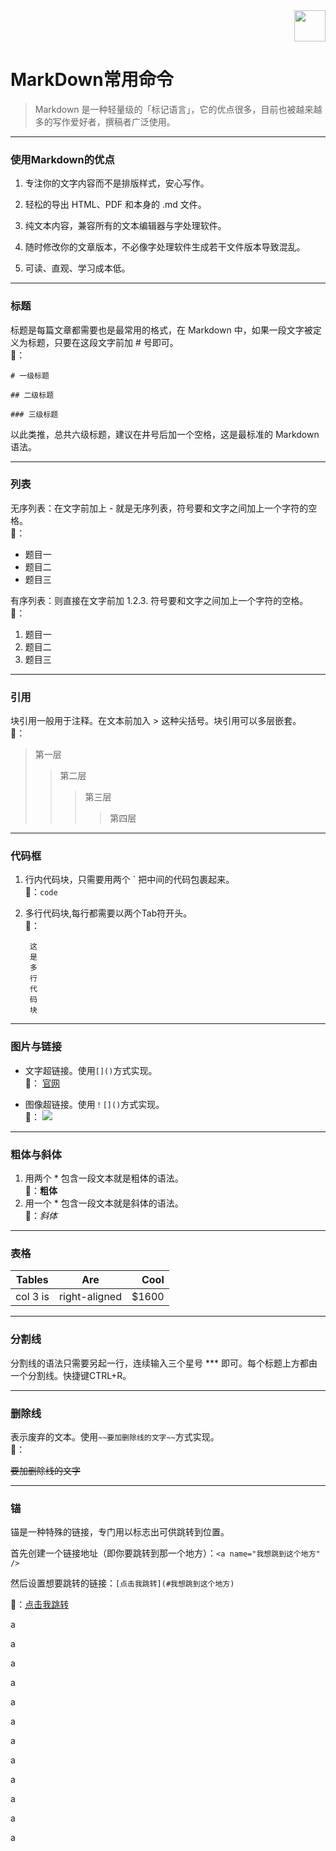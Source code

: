 <div align=right><img src="https://i.imgur.com/k2ve5d8.png" width="50" height="50" /></div>

MarkDown常用命令
==========

>Markdown 是一种轻量级的「标记语言」，它的优点很多，目前也被越来越多的写作爱好者，撰稿者广泛使用。

----------

### 使用Markdown的优点

1. 专注你的文字内容而不是排版样式，安心写作。

1. 轻松的导出 HTML、PDF 和本身的 .md 文件。

1. 纯文本内容，兼容所有的文本编辑器与字处理软件。

1. 随时修改你的文章版本，不必像字处理软件生成若干文件版本导致混乱。

1. 可读、直观、学习成本低。

----------

### 标题
标题是每篇文章都需要也是最常用的格式，在 Markdown 中，如果一段文字被定义为标题，只要在这段文字前加 # 号即可。<br/>:pear:：

`# 一级标题`

`## 二级标题`

`### 三级标题`

以此类推，总共六级标题，建议在井号后加一个空格，这是最标准的 Markdown 语法。

----------

### 列表
无序列表：在文字前加上 - 就是无序列表，符号要和文字之间加上一个字符的空格。<br/>:pear:：

- 题目一
- 题目二
- 题目三

有序列表：则直接在文字前加 1.2.3. 符号要和文字之间加上一个字符的空格。<br/>:pear:：

1. 题目一
2. 题目二
3. 题目三

----------

### 引用
块引用一般用于注释。在文本前加入 > 这种尖括号。块引用可以多层嵌套。<br/>:pear:：

>第一层
>>第二层
>>>第三层
>>>>第四层

----------

### 代码框

1. 行内代码块，只需要用两个 \` 把中间的代码包裹起来。<br/>:pear:：`code`

1. 多行代码块,每行都需要以两个Tab符开头。<br/>:pear:：
	
		这
		是
		多
		行
		代
		码
		块

----------

### 图片与链接
- 文字超链接。使用`[]()`方式实现。<br/>:pear:：
[官网](https://www.bankoffs.com.cn/ "抚顺银行")

- 图像超链接。使用`！[]()`方式实现。<br/>:pear:：
![](https://i.imgur.com/btNxKyD.png)

----------

### 粗体与斜体

1. 用两个 * 包含一段文本就是粗体的语法。<br/>:pear:：**粗体**
2. 用一个 * 包含一段文本就是斜体的语法。<br/>:pear:：*斜体*

----------

### 表格

| Tables        | Are           | Cool  |	
| ------------- |:-------------:| -----:|	
| col 3 is      | right-aligned | $1600 |

----------

### 分割线
分割线的语法只需要另起一行，连续输入三个星号 *** 即可。每个标题上方都由一个分割线。快捷键CTRL+R。

----------

### 删除线
表示废弃的文本。使用`~~要加删除线的文字~~`方式实现。<br/>:pear:：

~~要加删除线的文字~~

----------

### 锚
锚是一种特殊的链接，专门用以标志出可供跳转到位置。

首先创建一个链接地址（即你要跳转到那一个地方）：`<a name="我想跳到这个地方" />`

然后设置想要跳转的链接：`[点击我跳转](#我想跳到这个地方)`

:pear:：[点击我跳转](#aa)

a

a

a

a

a

a

a

a

a

a

a

a

<a name="aa" />
